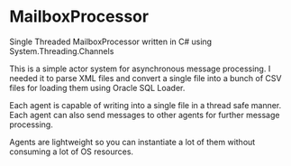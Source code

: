 # MailboxProcessor
Single Threaded MailboxProcessor written in C# using System.Threading.Channels


This is a simple actor system for asynchronous message processing.
I needed it to parse XML files and convert a single file into a bunch of CSV files
for loading them using Oracle SQL Loader.

Each agent is capable of writing into a single file in a thread safe manner.
Each agent can also send messages to other agents for further message processing.

Agents are lightweight so you can instantiate a lot of them without consuming a lot of OS resources.
